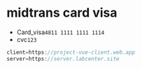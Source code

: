 # midtrans card visa
- Card_visa`4811 1111 1111 1114`
- cvc`123`

```js
client=https://project-vue-client.web.app
server=https://server.labcenter.site
